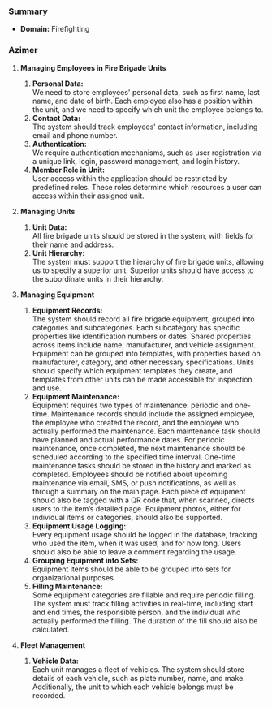 ### Summary

- **Domain:** Firefighting

### Azimer

1. **Managing Employees in Fire Brigade Units**
    1. **Personal Data:**  
       We need to store employees' personal data, such as first name, last name, and date of birth. Each employee also
       has a position within the unit, and we need to specify which unit the employee belongs to.
    2. **Contact Data:**  
       The system should track employees' contact information, including email and phone number.
    3. **Authentication:**  
       We require authentication mechanisms, such as user registration via a unique link, login, password management,
       and login history.
    4. **Member Role in Unit:**  
       User access within the application should be restricted by predefined roles. These roles determine which
       resources a user can access within their assigned unit.

2. **Managing Units**
    1. **Unit Data:**  
       All fire brigade units should be stored in the system, with fields for their name and address.
    2. **Unit Hierarchy:**  
       The system must support the hierarchy of fire brigade units, allowing us to specify a superior unit. Superior
       units should have access to the subordinate units in their hierarchy.

3. **Managing Equipment**
    1. **Equipment Records:**  
       The system should record all fire brigade equipment, grouped into categories and subcategories. Each subcategory
       has specific properties like identification numbers or dates. Shared properties across items include name,
       manufacturer, and vehicle assignment. Equipment can be grouped into templates, with properties based on
       manufacturer, category, and other necessary specifications. Units should specify which equipment templates they
       create, and templates from other units can be made accessible for inspection and use.
    2. **Equipment Maintenance:**  
       Equipment requires two types of maintenance: periodic and one-time. Maintenance records should include the
       assigned employee, the employee who created the record, and the employee who actually performed the maintenance.
       Each maintenance task should have planned and actual performance dates. For periodic maintenance, once completed,
       the next maintenance should be scheduled according to the specified time interval. One-time maintenance tasks
       should be stored in the history and marked as completed. Employees should be notified about upcoming maintenance
       via email, SMS, or push notifications, as well as through a summary on the main page. Each piece of equipment
       should also be tagged with a QR code that, when scanned, directs users to the item’s detailed page. Equipment
       photos, either for individual items or categories, should also be supported.
    3. **Equipment Usage Logging:**  
       Every equipment usage should be logged in the database, tracking who used the item, when it was used, and for how
       long. Users should also be able to leave a comment regarding the usage.
    4. **Grouping Equipment into Sets:**  
       Equipment items should be able to be grouped into sets for organizational purposes.
    5. **Filling Maintenance:**  
       Some equipment categories are fillable and require periodic filling. The system must track filling activities in
       real-time, including start and end times, the responsible person, and the individual who actually performed the
       filling. The duration of the fill should also be calculated.

4. **Fleet Management**
    1. **Vehicle Data:**  
       Each unit manages a fleet of vehicles. The system should store details of each vehicle, such as plate number,
       name, and make. Additionally, the unit to which each vehicle belongs must be recorded.
